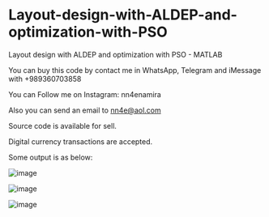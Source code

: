# Layout-design-with-ALDEP-and-optimization-with-PSO
Layout design with ALDEP and optimization with PSO - MATLAB 

You can buy this code by contact me in WhatsApp, Telegram and iMessage with +989360703858

You can Follow me on Instagram: nn4enamira

Also you can send an email to nn4e@aol.com

Source code is available for sell.

Digital currency transactions are accepted.

Some output is as below:

![image](https://github.com/user-attachments/assets/831e6a91-2182-40a7-aaea-a536c77c06d2)

![image](https://github.com/user-attachments/assets/e1d08b49-67e4-4407-83d5-9073ac433daa)

![image](https://github.com/user-attachments/assets/c1e73509-6575-4728-abdf-3c9832d6b684)



